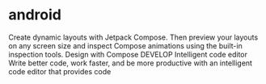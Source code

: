 # android
Create dynamic layouts with Jetpack Compose. Then preview your layouts on any screen size and inspect Compose animations using the built-in inspection tools. Design with Compose DEVELOP Intelligent code editor Write better code, work faster, and be more productive with an intelligent code editor that provides code 
